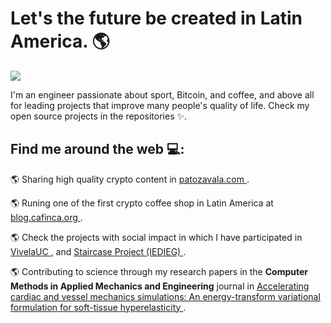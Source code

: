 # Let's the future be created in Latin America. 🌎

<img align="center"  src="https://github.com/patozavala/patozavala/blob/main/monkey_wp.png">

I'm an engineer passionate about sport, Bitcoin, and coffee, and above all for leading projects that improve many people's quality of life. Check my open source projects in the repositories ✨.

## Find me around the web 💻: 

🌎 Sharing high quality crypto content in <a href="https://www.patozavala.com"> patozavala.com </a>.

🌎 Runing one of the first crypto coffee shop in Latin America at <a href="https://blog.cafinca.org"> blog.cafinca.org </a>.

🌎 Check the projects with social impact in which I have participated in <a href="https://vidauniversitaria.uc.cl/noticias-noticias-y-concursos/patricio-zavala-peldano-a-peldano-mejorando-la-vida-de-familias-portenas"> VivelaUC </a>, and <a href="https://isf-chile.org/portfolio/escalera-vista-al-mar/"> Staircase Project (IEDIEG) </a>.

🌎 Contributing to science through my research papers in the **Computer Methods in Applied Mechanics and Engineering** journal in <a href="https://www.sciencedirect.com/science/article/abs/pii/S0045782521001006"> Accelerating cardiac and vessel mechanics simulations: An energy-transform variational formulation for soft-tissue hyperelasticity </a>.
